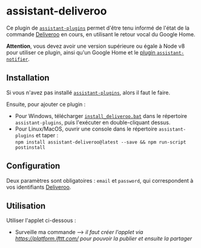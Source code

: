 # assistant-deliveroo

Ce plugin de [`assistant-plugins`](https://aymkdn.github.io/assistant-plugins/) permet d'être tenu informé de l'état de la commande [Deliveroo](https://deliveroo.fr/) en cours, en utilisant le retour vocal du Google Home.
  
**Attention**, vous devez avoir une version supérieure ou égale à Node v8 pour utiliser ce plugin, ainsi qu'un Google Home et le [plugin `assistant-notifier`](https://aymkdn.github.io/assistant-plugins/?plugin=notifier).

## Installation

Si vous n'avez pas installé [`assistant-plugins`](https://aymkdn.github.io/assistant-plugins/), alors il faut le faire.

Ensuite, pour ajouter ce plugin :
  - Pour Windows, télécharger [`install_deliveroo.bat`](https://github-proxy.kodono.info/?q=https://raw.githubusercontent.com/jzarca01/assistant-deliveroo/master/install_deliveroo.bat&download=install_deliveroo.bat) dans le répertoire `assistant-plugins`, puis l'exécuter en double-cliquant dessus.  
  - Pour Linux/MacOS, ouvrir une console dans le répertoire `assistant-plugins` et taper :  
  `npm install assistant-deliveroo@latest --save && npm run-script postinstall`

## Configuration

Deux paramètres sont obligatoires : `email` et `password`, qui correspondent à vos identifiants [Deliveroo](https://deliveroo.fr/).

## Utilisation

Utiliser l'applet ci-dessous : 
- Surveille ma commande --> *il faut créer l'applet via https://platform.ifttt.com/ pour pouvoir la publier et ensuite la partager*
